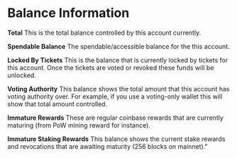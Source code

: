 # Balance Information

**Total** This is the total balance controlled by this account currently.

**Spendable Balance** The spendable/accessible balance for the this account.

**Locked By Tickets** This is the balance that is currently locked by tickets for this account. Once the tickets are voted or revoked these funds will be unlocked.

**Voting Authority** This balance shows the total amount that this account has voting authority over. For example, if you use a voting-only wallet this will show that total amount controlled.

**Immature Rewards** These are regular coinbase rewards that are currently maturing (from PoW mining reward for instance).

**Immature Staking Rewards** This balance shows the current stake rewards and revocations that are awaiting maturity (256 blocks on mainnet)."
